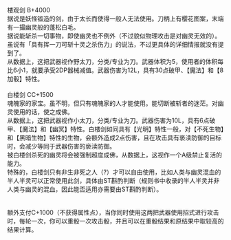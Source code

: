 <title>楼观剑与白楼剑</title>
<meta name="GENERATOR" content="WinCHM">
<meta http-equiv="Content-Type" content="text/html; charset=gb2312">
<br>楼观剑 B+4000
<br>据说是妖怪锻造的剑，由于太长而使得一般人无法使用。刀柄上有樱花图案，末端有一撮幽灵般的蓬松白毛。
<br>据说能斩杀一切事物，即使幽灵也不例外（不过貌似物理攻击是对幽灵无效的）。虽说有「具有挥一刀可斩十灵之杀伤力」的说法，不过更具体的详细情报就没有提到了。
<br>从数据上，这把武器视作野太刀，分类/专业为刀。武器体积为5，使用者的体积每比6小1，就要承受2DP器械减值。武器伤害为12L，具有30点破甲、【魔法】和【8加骰】特性。
<br>
<br>白楼剑 CC+1500
<br>魂魄家的家宝。虽不明，但只有魂魄家的人才能使用。能切断被斩者的迷茫。对幽灵使用的话，使之成佛。
<br>从数据上，这把武器视作小太刀，分类/专业为刀。武器伤害为10L，具有6点破甲、【魔法】和【幽冥】特性。白楼剑如同具有【光明】特性一般，对【不死生物】和【黑暗生物】特性的生物，会额外造成2点伤害，且在攻击具有亵渎防御的目标时，会减少等同于武器伤害的亵渎防御。
<br>被白楼剑杀死的幽灵将会被强制超度成佛，从数据上，这视作一个A级禁止复活的能力。
<br>特殊的，白楼剑只有非生非死之人（?）才可以自由使用，比如人类与幽灵混血的半人半灵可以正常使用此剑，具体由ST斟酌判断（规则书中收录的半人半灵并非人类与幽灵的混血，因此能否适用亦需要由ST斟酌判断）。
<br>
<br>
<br>额外支付C+1000（不获得属性点），当你同时使用这两把武器使用招式进行攻击时，每轮一次，你可以重骰一次攻击骰，并且可以在重骰结果和原结果中取较高的结果计算。
<br>